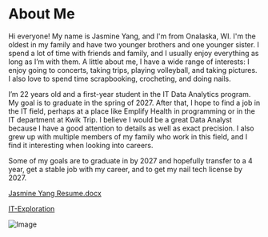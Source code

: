 # About Me
Hi everyone! My name is Jasmine Yang, and I'm from Onalaska, WI. I'm the oldest in my family and have two younger brothers and one younger sister. I spend a lot of time with friends and family, and I usually enjoy everything as long as I’m with them. A little about me, I have a wide range of interests: I enjoy going to concerts, taking trips, playing volleyball, and taking pictures. I also love to spend time scrapbooking, crocheting, and doing nails.

I’m 22 years old and a first-year student in the IT Data Analytics program. My goal is to graduate in the spring of 2027. After that, I hope to find a job in the IT field, perhaps at a place like Emplify Health in programming or in the IT department at Kwik Trip. I believe I would be a great Data Analyst because I have a good attention to details as well as exact precision. I also grew up with multiple members of my family who work in this field, and I find it interesting when looking into careers.

Some of my goals are to graduate in by 2027 and hopefully transfer to a 4 year, get a stable job with my career, and to get my nail tech license by 2027.

[Jasmine Yang Resume.docx](https://github.com/user-attachments/files/22956135/Jasmine.Yang.Resume.docx)

[IT-Exploration](https://jasminesyang.github.io/it-explorations/)

![Image](https://github.com/user-attachments/assets/e4df3b86-278b-473f-b4be-fb477ee45b33)




